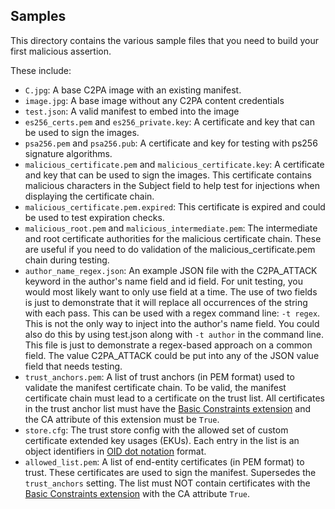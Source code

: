 ## Samples

This directory contains the various sample files that you need to build your first malicious assertion.

These include:

* `C.jpg`: A base C2PA image with an existing manifest.
* `image.jpg`: A base image without any C2PA content credentials
* `test.json`: A valid manifest to embed into the image
* `es256_certs.pem` and `es256_private.key`: A certificate and key that can be used to sign the images.
* `psa256.pem` and `psa256.pub`: A certificate and key for testing with ps256 signature algorithms.
* `malicious_certificate.pem` and `malicious_certificate.key`: A certificate and key that can be used to sign the images. This certificate contains malicious characters in the Subject field to help test for injections when displaying the certificate chain.
* `malicious_certificate.pem.expired`: This certificate is expired and could be used to test expiration checks.
* `malicious_root.pem` and `malicious_intermediate.pem`: The intermediate and root certificate authorities for the malicious certificate chain. These are useful if you need to do validation of the malicious_certificate.pem chain during testing.
* `author_name_regex.json`: An example JSON file with the C2PA_ATTACK keyword in the author's name field and id field. For unit testing, you would most likely want to only use field at a time. The use of two fields is just to demonstrate that it will replace all occurrences of the string with each pass. This can be used with a regex command line: `-t regex`. This is not the only way to inject into the author's name field. You could also do this by using test.json along with `-t author` in the command line. This file is just to demonstrate a regex-based approach on a common field. The value C2PA_ATTACK could be put into any of the JSON value field that needs testing.
* `trust_anchors.pem`:  A list of trust anchors (in PEM format) used to validate the manifest certificate chain. To be valid, the manifest certificate chain must lead to a certificate on the trust list. All certificates in the trust anchor list must have the [Basic Constraints extension](https://docs.digicert.com/en/iot-trust-manager/certificate-templates/create-json-formatted-certificate-templates/extensions/basic-constraints.html) and the CA attribute of this extension must be `True`.
* `store.cfg`: The trust store config with the allowed set of custom certificate extended key usages (EKUs). Each entry in the list is an object identifiers in [OID dot notation](http://www.oid-info.com/#oid) format.
* `allowed_list.pem`: A list of end-entity certificates (in PEM format) to trust. These certificates are used to sign the manifest. Supersedes the `trust_anchors` setting. The list must NOT contain certificates with the [Basic Constraints extension](https://docs.digicert.com/en/iot-trust-manager/certificate-templates/create-json-formatted-certificate-templates/extensions/basic-constraints.html) with the CA attribute `True`.